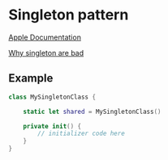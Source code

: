 # Singleton pattern

[Apple Documentation](https://developer.apple.com/documentation/swift/cocoa_design_patterns/managing_a_shared_resource_using_a_singleton)

[Why singleton are bad](https://stackoverflow.com/questions/137975/what-is-so-bad-about-singletons)

## Example

```swift
class MySingletonClass {

    static let shared = MySingletonClass()

    private init() {
        // initializer code here
    }
}
```